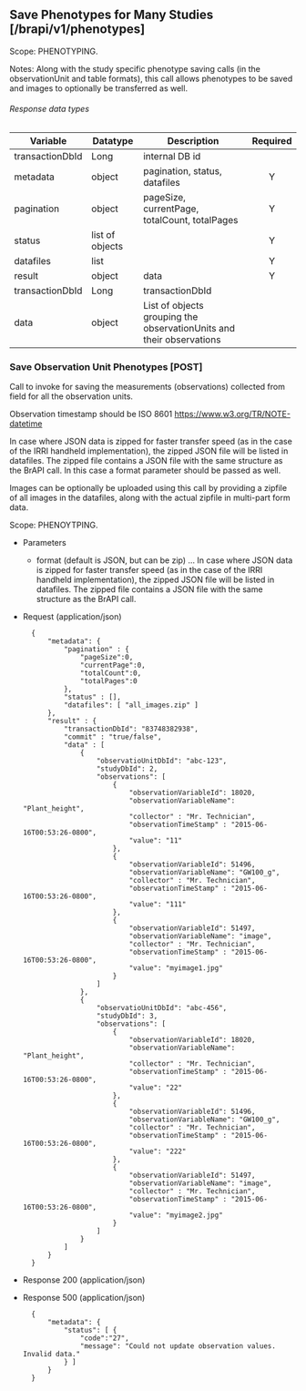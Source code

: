 ## Save Phenotypes for Many Studies [/brapi/v1/phenotypes] 
Scope: PHENOTYPING.

Notes: 
Along with the study specific phenotype saving calls (in the observationUnit and table formats), this call allows phenotypes to be saved and images to optionally be transferred as well.

###### Response data types
|Variable|Datatype|Description|Required|  
|------|------|------|:-----:|
|transactionDbId|Long|internal DB id ||
|metadata|object|pagination, status, datafiles|Y|
|pagination|object|pageSize, currentPage, totalCount, totalPages|Y|
|status|list of objects||Y|
|datafiles|list||Y|
|result|object|data|Y|
|transactionDbId|Long|transactionDbId||
|data| object| List of objects grouping the observationUnits and their observations||

### Save Observation Unit Phenotypes [POST]
Call to invoke for saving the measurements (observations) collected from field for all the observation units.

Observation timestamp should be ISO 8601 https://www.w3.org/TR/NOTE-datetime

In case where JSON data is zipped for faster transfer speed (as in the case of the IRRI handheld implementation), the zipped JSON file will be listed in datafiles. The zipped file contains a JSON file with the same structure as the BrAPI call. In this case a format parameter should be passed as well.

Images can be optionally be uploaded using this call by providing a zipfile of all images in the datafiles, along with the actual zipfile in multi-part form data.

Scope: PHENOYTPING.

+ Parameters
    + format (default is JSON, but can be zip) ... In case where JSON data is zipped for faster transfer speed (as in the case of the IRRI handheld implementation), the zipped JSON file will be listed in datafiles. The zipped file contains a JSON file with the same structure as the BrAPI call.
    
+ Request (application/json)

        {
            "metadata": {
                "pagination" : { 
                    "pageSize":0, 
                    "currentPage":0, 
                    "totalCount":0, 
                    "totalPages":0 
                },
                "status" : [],
                "datafiles": [ "all_images.zip" ]
            },
            "result" : {
                "transactionDbId": "83748382938",
                "commit" : "true/false",
                "data" : [
                    {
                        "observatioUnitDbId": "abc-123",
                        "studyDbId": 2,
                        "observations": [
                            {
                                "observationVariableId": 18020,
                                "observationVariableName": "Plant_height",
                                "collector" : "Mr. Technician",
                                "observationTimeStamp" : "2015-06-16T00:53:26-0800",
                                "value": "11"
                            },
                            {   
                                "observationVariableId": 51496,
                                "observationVariableName": "GW100_g",
                                "collector" : "Mr. Technician",
                                "observationTimeStamp" : "2015-06-16T00:53:26-0800",
                                "value": "111"
                            },
                            {   
                                "observationVariableId": 51497,
                                "observationVariableName": "image",
                                "collector" : "Mr. Technician",
                                "observationTimeStamp" : "2015-06-16T00:53:26-0800",
                                "value": "myimage1.jpg"
                            }
                        ]
                    },
                    {
                        "observatioUnitDbId": "abc-456",
                        "studyDbId": 3,
                        "observations": [
                            {
                                "observationVariableId": 18020,
                                "observationVariableName": "Plant_height",
                                "collector" : "Mr. Technician",
                                "observationTimeStamp" : "2015-06-16T00:53:26-0800",
                                "value": "22"
                            },
                            {   
                                "observationVariableId": 51496,
                                "observationVariableName": "GW100_g",
                                "collector" : "Mr. Technician",
                                "observationTimeStamp" : "2015-06-16T00:53:26-0800",
                                "value": "222"
                            },
                            {   
                                "observationVariableId": 51497,
                                "observationVariableName": "image",
                                "collector" : "Mr. Technician",
                                "observationTimeStamp" : "2015-06-16T00:53:26-0800",
                                "value": "myimage2.jpg"
                            }
                        ]
                    }
                ]
            }
        }

+ Response 200 (application/json)

+ Response 500 (application/json)

        {
            "metadata": {
                "status": [ {
                    "code":"27",
                    "message": "Could not update observation values. Invalid data."
                } ]
            }
        }
